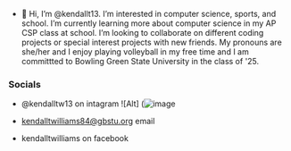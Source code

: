 - 👋 Hi, I’m @kendallt13. I’m interested in computer science, sports, and school. I’m currently learning more about computer science in my AP CSP class at school.
I’m looking to collaborate on different coding projects or special interest projects with new friends. My pronouns are she/her
and I enjoy playing volleyball in my free time and I am committted to Bowling Green State University in the class of '25.

### Socials
* @kendalltw13 on intagram ![Alt] (![image](https://github.com/kendallt13/kendallt13/assets/158605849/8ef029a2-3038-42aa-9d80-ad867c32f895)

* kendalltwilliams84@gbstu.org email
* kendalltwilliams on facebook


<!---
kendallt13/kendallt13 is a ✨ special ✨ repository because its `README.md` (this file) appears on your GitHub profile.
You can click the Preview link to take a look at your changes.
--->
